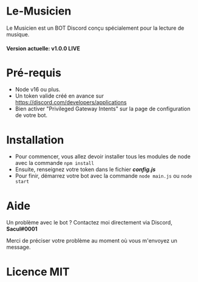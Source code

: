 # Le-Musicien
Le Musicien est un BOT Discord conçu spécialement pour la lecture de musique.

#### Version actuelle: v1.0.0 LIVE

# Pré-requis

- Node v16 ou plus.
- Un token valide créé en avance sur https://discord.com/developers/applications
- Bien activer "Privileged Gateway Intents" sur la page de configuration de votre bot.

# Installation

- Pour commencer, vous allez devoir installer tous les modules de node avec la commande `npm install`
- Ensuite, renseignez votre token dans le fichier ***config.js***
- Pour finir, démarrez votre bot avec la commande `node main.js` ou `node start`

# Aide

Un problème avec le bot ? Contactez moi directement via Discord, **Sacul#0001** 

Merci de préciser votre problème au moment où vous m'envoyez un message.

# Licence MIT
